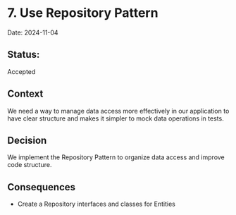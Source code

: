 # 7. Use Repository Pattern

Date: 2024-11-04

## Status:  

Accepted

## Context

We need a way to manage data access more effectively in our application to have clear structure and makes it simpler to mock data operations in tests.


## Decision

We implement the Repository Pattern to organize data access and improve code structure.


## Consequences

- Create a Repository interfaces and classes for Entities

